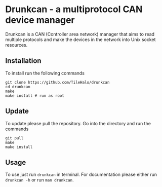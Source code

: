 # Drunkcan - a multiprotocol CAN device manager

Drunkcan is a CAN (Controller area network) manager that aims to read multiple
protocols and make the devices in the network into Unix socket resources.

## Installation
To install run the following commands
```
git clone https://github.com/TileHalo/drunkcan
cd drunkcan
make
make install # run as root
```

## Update
To update please pull the repository. Go into the directory and run the
commands

```
git pull
make
make install
```

## Usage
To use just run `drunkcan` in terminal. For documentation please either run
`drunkcan -h` or run `man drunkcan`.
